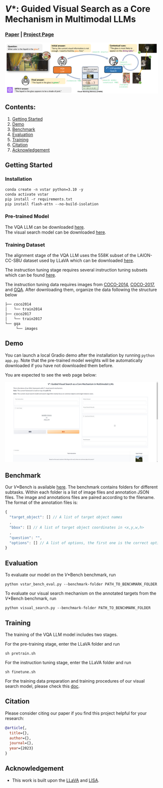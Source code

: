# *V*\*: Guided Visual Search as a Core Mechanism in Multimodal LLMs

### [Paper]() | [Project Page]()


![Teaser](assets/teaser.png)


## Contents:
1. [Getting Started](#start)
2. [Demo](#demo)
3. [Benchmark](#benchmark)
4. [Evaluation](#evaluation)
5. [Training](#training)
6. [Citation](#citation)
7. [Acknowledgement](#acknowledgement)

## Getting Started <a name="start"></a>

### Installation
```
conda create -n vstar python=3.10 -y
conda activate vstar
pip install -r requirements.txt
pip install flash-attn --no-build-isolation
```

### Pre-trained Model

The VQA LLM can be downloaded [here](https://huggingface.co/craigwu/seal_vqa_7b).  
The visual search model can be downloaded [here](https://huggingface.co/craigwu/seal_vsm_7b).

### Training Dataset

The alignment stage of the VQA LLM uses the 558K subset of the LAION-CC-SBU dataset used by LLaVA which can be downloaded [here](https://huggingface.co/datasets/liuhaotian/LLaVA-Pretrain).

The instruction tuning stage requires several instruction tuning subsets which can be found [here](https://huggingface.co/datasets/craigwu/seal_vqa_data).

The instruction tuning data requires images from [COCO-2014](http://images.cocodataset.org/zips/train2014.zip), [COCO-2017](http://images.cocodataset.org/zips/train2017.zip), and [GQA](https://downloads.cs.stanford.edu/nlp/data/gqa/images.zip). After downloading them, organize the data following the structure below
```
├── coco2014
│   └── train2014
├── coco2017
│   └── train2017
└── gqa
     └── images
```

## Demo <a name="demo"></a>
You can launch a local Gradio demo after the installation by running `python app.py`. Note that the pre-trained model weights will be automatically downloaded if you have not downloaded them before.

You are expected to see the web page below:

![demo](assets/demo.png)

## Benchmark <a name="benchmark"></a>
Our *V*\*Bench is available [here](https://huggingface.co/datasets/craigwu/vstar_bench). 
The benchmark contains folders for different subtasks. Within each folder is a list of image files and annotation JSON files. The image and annotations files are paired according to the filename. The format of the annotation files is:
```javascript
{
  "target_object": [] // A list of target object names
  ,
  "bbox": [] // A list of target object coordinates in <x,y,w,h>
  ,
  "question": "",
  "options": [] // A list of options, the first one is the correct option by default
}
```
## Evaluation <a name="evaluation"></a>

To evaluate our model on the *V*\*Bench benchmark, run
```
python vstar_bench_eval.py --benchmark-folder PATH_TO_BENCHMARK_FOLDER
```

To evaluate our visual search mechanism on the annotated targets from the *V*\*Bench benchmark, run
```
python visual_search.py --benchmark-folder PATH_TO_BENCHMARK_FOLDER
```

## Training <a name="training"></a>

The training of the VQA LLM model includes two stages.

For the pre-training stage, enter the LLaVA folder and run
```
sh pretrain.sh
```

For the instruction tuning stage, enter the LLaVA folder and run
```
sh finetune.sh
```

For the training data preparation and training procedures of our visual search model, please check this [doc](./VisualSearch/training.md).

## Citation <a name="citation"></a>
Please consider citing our paper if you find this project helpful for your research:

```bibtex
@article{,
  title={},
  author={},
  journal={},
  year={2023}
}
```

## Acknowledgement <a name="acknowledgement"></a>
-  This work is built upon the [LLaVA](https://github.com/haotian-liu/LLaVA) and [LISA](https://github.com/dvlab-research/LISA). 
